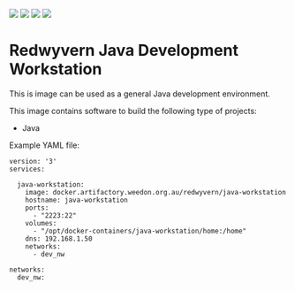 ![](https://img.shields.io/docker/stars/redwyvern/java-workstation.svg)
![](https://img.shields.io/docker/pulls/redwyvern/java-workstation.svg)
![](https://img.shields.io/docker/automated/redwyvern/java-workstation.svg)
[![](https://images.microbadger.com/badges/image/redwyvern/java-workstation.svg)](https://microbadger.com/images/redwyvern/java-workstation "Get your own image badge on microbadger.com")

Redwyvern Java Development Workstation 
========================================

This is image can be used as a general Java development environment.

This image contains software to build the following type of projects:
* Java

Example YAML file:
```
version: '3'
services:

  java-workstation:
    image: docker.artifactory.weedon.org.au/redwyvern/java-workstation
    hostname: java-workstation
    ports:
      - "2223:22"
    volumes:
      - "/opt/docker-containers/java-workstation/home:/home"
    dns: 192.168.1.50
    networks:
      - dev_nw

networks:
  dev_nw:
```
